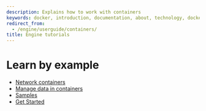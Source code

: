 ```yaml
---
description: Explains how to work with containers
keywords: docker, introduction, documentation, about, technology, docker.io, user, guide, user's, manual, platform, framework, home, intro
redirect_from:
  - /engine/userguide/containers/
title: Engine tutorials
---
```

# Learn by example

* [Network containers](/engine/tutorials/networkingcontainers.md)
* [Manage data in containers](/engine/tutorials/dockervolumes.md)
* [Samples](/samples/)
* [Get Started](/get-started/)
